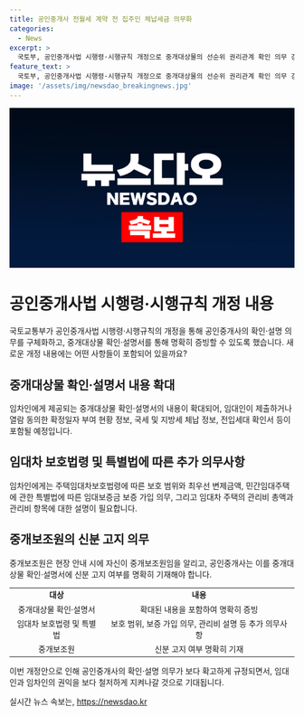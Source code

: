 ```yaml
---
title: 공인중개사 전월세 계약 전 집주인 체납세금 의무화
categories:
  - News
excerpt: >
  국토부, 공인중개사법 시행령·시행규칙 개정으로 중개대상물의 선순위 권리관계 확인 의무 강화. 확인·설명 내용을 중개대상물 확인·설명서에 명기하고 서명 필수. 민간임대주택 관련 보증 가입 의무, 관리비 설명 의무도 부여. SBS Biz에서 여러분의 제보를 기다립니다. 자세한 내용은 홈페이지를 참고하세요.
feature_text: >
  국토부, 공인중개사법 시행령·시행규칙 개정으로 중개대상물의 선순위 권리관계 확인 의무 강화. 확인·설명 내용을 중개대상물 확인·설명서에 명기하고 서명 필수. 민간임대주택 관련 보증 가입 의무, 관리비 설명 의무도 부여. SBS Biz에서 여러분의 제보를 기다립니다. 자세한 내용은 홈페이지를 참고하세요.
image: '/assets/img/newsdao_breakingnews.jpg'
---
```


<p><img src="/assets/img/newsdao_breakingnews.jpg" alt="koreaapp 속보" /></p>

<h1><b>공인중개사법 시행령·시행규칙 개정 내용</b></h1>

<p data-ke-size="size16">국토교통부가 공인중개사법 시행령·시행규칙의 개정을 통해 공인중개사의 확인·설명 의무를 구체화하고, 중개대상물 확인·설명서를 통해 명확히 증빙할 수 있도록 했습니다. 새로운 개정 내용에는 어떤 사항들이 포함되어 있을까요?</p>

<h2><b>중개대상물 확인·설명서 내용 확대</b></h2>

<p data-ke-size="size16">임차인에게 제공되는 중개대상물 확인·설명서의 내용이 확대되어, 임대인이 제출하거나 열람 동의한 확정일자 부여 현황 정보, 국세 및 지방세 체납 정보, 전입세대 확인서 등이 포함될 예정입니다.</p>

<h2><b>임대차 보호법령 및 특별법에 따른 추가 의무사항</b></h2>

<p data-ke-size="size16">임차인에게는 주택임대차보호법령에 따른 보호 범위와 최우선 변제금액, 민간임대주택에 관한 특별법에 따른 임대보증금 보증 가입 의무, 그리고 임대차 주택의 관리비 총액과 관리비 항목에 대한 설명이 필요합니다.</p>

<h2><b>중개보조원의 신분 고지 의무</b></h2>

<p data-ke-size="size16">중개보조원은 현장 안내 시에 자신이 중개보조원임을 알리고, 공인중개사는 이를 중개대상물 확인·설명서에 신분 고지 여부를 명확히 기재해야 합니다.</p>

<table>
  <tbody>
    <tr>
      <td style="text-align: center; height: 17px;"><b>대상</b></td>
      <td style="text-align: center; height: 17px;"><b>내용</b></td>
    </tr>
    <tr>
      <td style="text-align: center; height: 17px;">중개대상물 확인·설명서</td>
      <td style="text-align: center; height: 17px;">확대된 내용을 포함하여 명확히 증빙</td>
    </tr>
    <tr>
      <td style="text-align: center; height: 17px;">임대차 보호법령 및 특별법</td>
      <td style="text-align: center; height: 17px;">보호 범위, 보증 가입 의무, 관리비 설명 등 추가 의무사항</td>
    </tr>
    <tr>
      <td style="text-align: center; height: 17px;">중개보조원</td>
      <td style="text-align: center; height: 17px;">신분 고지 여부 명확히 기재</td>
    </tr>
  </tbody>
</table>

<p data-ke-size="size16">이번 개정안으로 인해 공인중개사의 확인·설명 의무가 보다 확고하게 규정되면서, 임대인과 임차인의 권익을 보다 철저하게 지켜나갈 것으로 기대됩니다.</p>
실시간 뉴스 속보는, <a href="https://newsdao.kr" rel="dofollow">https://newsdao.kr</a>


